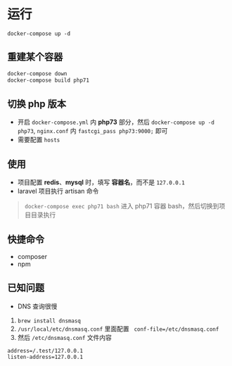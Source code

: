 # 运行
```
docker-compose up -d
```

## 重建某个容器
```bash
docker-compose down
docker-compose build php71
```
## 切换 php 版本
- 开启 `docker-compose.yml` 内 **php73** 部分，然后 `docker-compose up -d php73`, `nginx.conf` 内 `fastcgi_pass php73:9000;` 即可
- 需要配置 `hosts`

## 使用
- 项目配置 **redis**、**mysql** 时，填写 **容器名**，而不是 `127.0.0.1`
- laravel 项目执行 artisan 命令
> `docker-compose exec php71 bash` 进入 php71 容器 bash，然后切换到项目目录执行

## 快捷命令
- composer
- npm



## 已知问题
- DNS 查询很慢
1.  `brew install dnsmasq`
2. `/usr/local/etc/dnsmasq.conf` 里面配置 ` conf-file=/etc/dnsmasq.conf`
3. 然后 `/etc/dnsmasq.conf` 文件内容
 ```
address=/.test/127.0.0.1
listen-address=127.0.0.1
```
